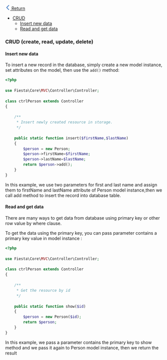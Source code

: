 [![alt hhhhhh](https://raw.githubusercontent.com/fiesta-framework/Art/master/pics/arrows.png) Return](https://github.com/fiesta-framework/Docs/tree/3.1/)

- [CRUD](#crud-create-read-update-delete)
	- [Insert new data](#insert-new-data)
	- [Read and get data](#read-and-get-data)

	

### CRUD (create, read, update, delete) 

#### Insert new data

To insert a new record in the database, simply create a new model instance, set attributes on the model, then use the `add()` method:

```php
<?php

use Fiesta\Core\MVC\Controller\Controller;

class ctrlPerson extends Controller
{

	/**
	 * Insert newly created resource in storage.
	 */

	public static function insert($firstName,$lastName)
	{
		$person = new Person;
		$person->firstName=$firstName;
		$person->lastName=$lastName;
		return $person->add();
	}
}

```

In this example, we use two parameters for first and last name and assign them to firstName and lastName attribute of Person model instance,then we call add method to insert the record into database table.

#### Read and get data

There are many ways to get data from database using primary key or other row value by where clause.

To get the data using the primary key, you can pass parameter contains a primary key value in model instance :

```php
<?php

use Fiesta\Core\MVC\Controller\Controller;

class ctrlPerson extends Controller
{

	/**
	 * Get the resource by id
	 */

	public static function show($id)
	{
		$person = new Person($id);
		return $person;
	}
}

```

In this example, we pass a parameter contains the primary key to show method and we pass it again to Person model instance, then we return the result
